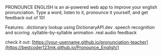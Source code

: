 PRONOUNCE ENGLISH is an ai-powered web app to improve your english pronunciation. Type a word, listen to it, pronounce it yourself, and get feedback out of 10!

Features:
.dictionary lookup using DictionaryAPI.dev
.speech recognition and scoring
.syllable-by-syllable animation
.real audio feedback

check it out:
[https://your-username.github.io/pronunciation-teacher](https://bestcoder123mk.github.io/Pronounce_English/)
